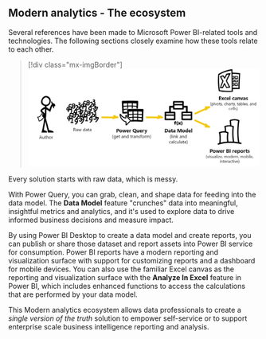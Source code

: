 ## Modern analytics - The ecosystem

Several references have been made to Microsoft Power BI-related tools and technologies. The following sections closely examine how these tools relate to each other. 

> [!div class="mx-imgBorder"]
> ![Diagram of the Modern Analysis ecosystem with author, raw data, Power Query, data model, Excel canvas, and Power BI Reports.](../media/ecosystem.png)

Every solution starts with raw data, which is messy.

With Power Query, you can grab, clean, and shape data for feeding into the data model. The **Data Model** feature "crunches" data into meaningful, insightful metrics and analytics, and it's used to explore data to drive informed business decisions and measure impact.

By using Power BI Desktop to create a data model and create reports, you can publish or share those dataset and report assets into Power BI service for consumption. Power BI reports have a modern reporting and visualization surface with support for customizing reports and a dashboard for mobile devices. You can also use the familiar Excel canvas as the reporting and visualization surface with the **Analyze In Excel** feature in Power BI, which includes enhanced functions to access the calculations that are performed by your data model.

This Modern analytics ecosystem allows data professionals to create a *single version of the truth* solution to empower self-service or to support enterprise scale business intelligence reporting and analysis.

